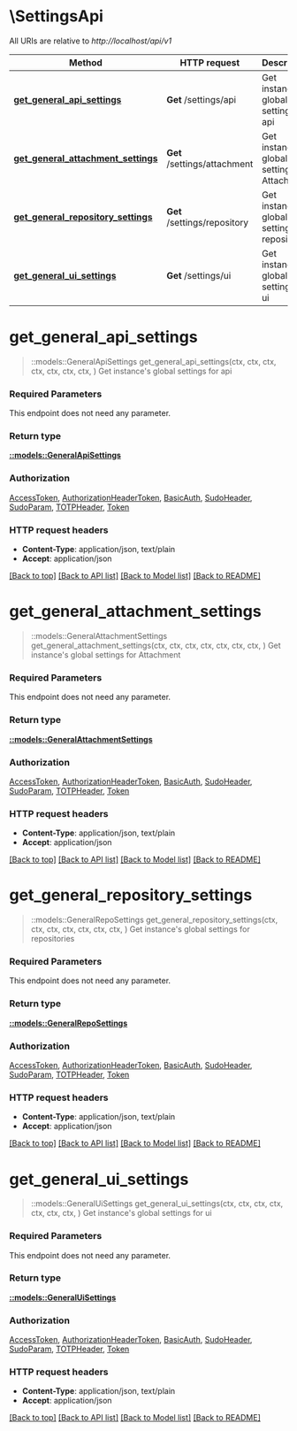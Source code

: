# \SettingsApi

All URIs are relative to *http://localhost/api/v1*

Method | HTTP request | Description
------------- | ------------- | -------------
[**get_general_api_settings**](SettingsApi.md#get_general_api_settings) | **Get** /settings/api | Get instance&#39;s global settings for api
[**get_general_attachment_settings**](SettingsApi.md#get_general_attachment_settings) | **Get** /settings/attachment | Get instance&#39;s global settings for Attachment
[**get_general_repository_settings**](SettingsApi.md#get_general_repository_settings) | **Get** /settings/repository | Get instance&#39;s global settings for repositories
[**get_general_ui_settings**](SettingsApi.md#get_general_ui_settings) | **Get** /settings/ui | Get instance&#39;s global settings for ui


# **get_general_api_settings**
> ::models::GeneralApiSettings get_general_api_settings(ctx, ctx, ctx, ctx, ctx, ctx, ctx, )
Get instance's global settings for api

### Required Parameters
This endpoint does not need any parameter.

### Return type

[**::models::GeneralApiSettings**](GeneralAPISettings.md)

### Authorization

[AccessToken](../README.md#AccessToken), [AuthorizationHeaderToken](../README.md#AuthorizationHeaderToken), [BasicAuth](../README.md#BasicAuth), [SudoHeader](../README.md#SudoHeader), [SudoParam](../README.md#SudoParam), [TOTPHeader](../README.md#TOTPHeader), [Token](../README.md#Token)

### HTTP request headers

 - **Content-Type**: application/json, text/plain
 - **Accept**: application/json

[[Back to top]](#) [[Back to API list]](../README.md#documentation-for-api-endpoints) [[Back to Model list]](../README.md#documentation-for-models) [[Back to README]](../README.md)

# **get_general_attachment_settings**
> ::models::GeneralAttachmentSettings get_general_attachment_settings(ctx, ctx, ctx, ctx, ctx, ctx, ctx, )
Get instance's global settings for Attachment

### Required Parameters
This endpoint does not need any parameter.

### Return type

[**::models::GeneralAttachmentSettings**](GeneralAttachmentSettings.md)

### Authorization

[AccessToken](../README.md#AccessToken), [AuthorizationHeaderToken](../README.md#AuthorizationHeaderToken), [BasicAuth](../README.md#BasicAuth), [SudoHeader](../README.md#SudoHeader), [SudoParam](../README.md#SudoParam), [TOTPHeader](../README.md#TOTPHeader), [Token](../README.md#Token)

### HTTP request headers

 - **Content-Type**: application/json, text/plain
 - **Accept**: application/json

[[Back to top]](#) [[Back to API list]](../README.md#documentation-for-api-endpoints) [[Back to Model list]](../README.md#documentation-for-models) [[Back to README]](../README.md)

# **get_general_repository_settings**
> ::models::GeneralRepoSettings get_general_repository_settings(ctx, ctx, ctx, ctx, ctx, ctx, ctx, )
Get instance's global settings for repositories

### Required Parameters
This endpoint does not need any parameter.

### Return type

[**::models::GeneralRepoSettings**](GeneralRepoSettings.md)

### Authorization

[AccessToken](../README.md#AccessToken), [AuthorizationHeaderToken](../README.md#AuthorizationHeaderToken), [BasicAuth](../README.md#BasicAuth), [SudoHeader](../README.md#SudoHeader), [SudoParam](../README.md#SudoParam), [TOTPHeader](../README.md#TOTPHeader), [Token](../README.md#Token)

### HTTP request headers

 - **Content-Type**: application/json, text/plain
 - **Accept**: application/json

[[Back to top]](#) [[Back to API list]](../README.md#documentation-for-api-endpoints) [[Back to Model list]](../README.md#documentation-for-models) [[Back to README]](../README.md)

# **get_general_ui_settings**
> ::models::GeneralUiSettings get_general_ui_settings(ctx, ctx, ctx, ctx, ctx, ctx, ctx, )
Get instance's global settings for ui

### Required Parameters
This endpoint does not need any parameter.

### Return type

[**::models::GeneralUiSettings**](GeneralUISettings.md)

### Authorization

[AccessToken](../README.md#AccessToken), [AuthorizationHeaderToken](../README.md#AuthorizationHeaderToken), [BasicAuth](../README.md#BasicAuth), [SudoHeader](../README.md#SudoHeader), [SudoParam](../README.md#SudoParam), [TOTPHeader](../README.md#TOTPHeader), [Token](../README.md#Token)

### HTTP request headers

 - **Content-Type**: application/json, text/plain
 - **Accept**: application/json

[[Back to top]](#) [[Back to API list]](../README.md#documentation-for-api-endpoints) [[Back to Model list]](../README.md#documentation-for-models) [[Back to README]](../README.md)

